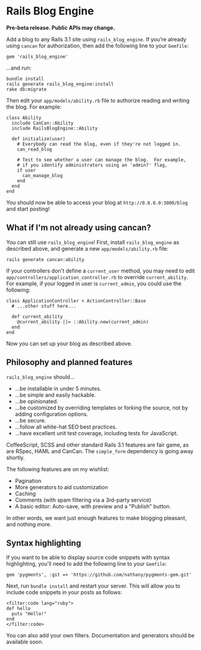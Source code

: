 # Rails Blog Engine

**Pre-beta release.  Public APIs may change.**

Add a blog to any Rails 3.1 site using `rails_blog_engine`.  If you're
already using `cancan` for authorization, then add the following line to
your `Gemfile`:

    gem 'rails_blog_engine'

...and run:

    bundle install
    rails generate rails_blog_engine:install
    rake db:migrate

Then edit your `app/models/ability.rb` file to authorize reading and
writing the blog.  For example:

    class Ability
      include CanCan::Ability
      include RailsBlogEngine::Ability
      
      def initialize(user)
        # Everybody can read the blog, even if they're not logged in.
        can_read_blog
        
        # Test to see whether a user can manage the blog.  For example,
        # if you identify administrators using an 'admin?' flag, 
        if user
          can_manage_blog
        end
      end
    end

You should now be able to access your blog at `http://0.0.0.0:3000/blog`
and start posting!

## What if I'm not already using cancan?

You can still use `rails_blog_engine`!  First, install `rails_blog_engine`
as described above, and generate a new `app/models/ability.rb` file:

    rails generate cancan:ability

If your controllers don't define a `current_user` method, you may need to
edit `app/controllers/application_controller.rb` to override
`current_ability`.  For example, if your logged in user is `current_admin`,
you could use the following:

    class ApplicationController < ActionController::Base
      # ...other stuff here...
      
      def current_ability
        @current_ability ||= ::Ability.new(current_admin)
      end
    end

Now you can set up your blog as described above.

## Philosophy and planned features

`rails_blog_engine` should...

* ...be installable in under 5 minutes.
* ...be simple and easily hackable.
* ...be opinionated.
* ...be customized by overriding templates or forking the source, not by
  adding configuration options.
* ...be secure.
* ...follow all white-hat SEO best practices.
* ...have excellent unit test coverage, including tests for JavaScript.

CoffeeScript, SCSS and other standard Rails 3.1 features are fair game, as
are RSpec, HAML and CanCan.  The `simple_form` dependency is going away
shortly.

The following features are on my wishlist:

* Pagination
* More generators to aid customization
* Caching
* Comments (with spam filtering via a 3rd-party service)
* A basic editor: Auto-save, with preview and a "Publish" button.

In other words, we want just enough features to make blogging pleasant, and
nothing more.

## Syntax highlighting

If you want to be able to display source code snippets with syntax
highlighting, you'll need to add the following line to your `Gemfile`:

    gem 'pygments', :git => 'https://github.com/nathany/pygments-gem.git'

Next, run `bundle install` and restart your server.  This will allow
you to include code snippets in your posts as follows:

    <filter:code lang="ruby">
    def hello
      puts "Hello!"
    end
    </filter:code>

You can also add your own filters.  Documentation and generators should be
available soon.

 
